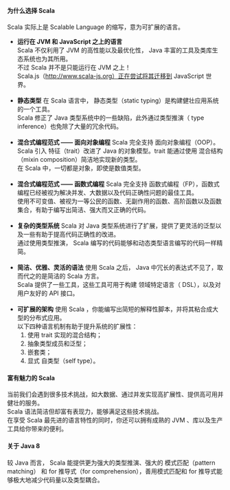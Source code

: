 #### 为什么选择 Scala ####
Scala 实际上是 Scalable Language 的缩写，意为可扩展的语言。</br>  
-	**运行在 JVM 和 JavaScript 之上的语言**  
Scala 不仅利用了 JVM 的高性能以及最优化性， Java 丰富的工具及类库生态系统也为其所用。</br>
不过 Scala 并不是只能运行在 JVM 之上！</br>
Scala.js（http://www.scala-js.org）正在尝试将其迁移到 JavaScript 世界。</br></br>
-	**静态类型** 
在 Scala 语言中， 静态类型（static typing）是构建健壮应用系统的一个工具。 </br>
Scala 修正了 Java 类型系统中的一些缺陷，此外通过类型推演（ type inference）也免除了大量的冗余代码。</br></br>
-	**混合式编程范式 —— 面向对象编程** 
Scala 完全支持 面向对象编程（OOP）。</br>
Scala 引入 特征（trait）改进了 Java 的对象模型。trait 能通过使用 混合结构（mixin composition）简洁地实现新的类型。 </br>
在 Scala 中，一切都是对象，即使是数值类型。</br></br>
-	**混合式编程范式 —— 函数式编程** 
Scala 完全支持 函数式编程（FP），函数式编程已经被视为解决并发、大数据以及代码正确性问题的最佳工具。</br>
使用不可变值、被视为一等公民的函数、无副作用的函数、高阶函数以及函数集合，有助于编写出简洁、强大而又正确的代码。</br></br>
-	**复杂的类型系统** 
Scala 对 Java 类型系统进行了扩展，提供了更灵活的泛型以及一些有助于提高代码正确性的改进。</br>
通过使用类型推演， Scala 编写的代码能够和动态类型语言编写的代码一样精简。</br></br>
-	**简洁、优雅、灵活的语法** 
使用 Scala 之后， Java 中冗长的表达式不见了，取而代之的是简洁的 Scala 方言。 </br>
Scala 提供了一些工具，这些工具可用于构建 领域特定语言（ DSL），以及对用户友好的 API 接口。</br></br>
-	**可扩展的架构** 
使用 Scala ，你能编写出简短的解释性脚本，并将其粘合成大型的分布式应用。</br>
以下四种语言机制有助于提升系统的扩展性： </br>
	1.	使用 trait 实现的混合结构； </br>
	2.	抽象类型成员和泛型； </br>
	3.	嵌套类； </br>
	4.	显式 自类型（self type）。</br>
	
#### 富有魅力的 Scala ####
当前我们会遇到很多技术挑战，如大数据、通过并发实现高扩展性、提供高可用并健壮的服务。 </br>
Scala 语法简洁但却富有表现力，能够满足这些技术挑战。</br>
在享受 Scala 最先进的语言特性的同时，你还可以拥有成熟的 JVM 、库以及生产工具给你带来的便利。
#### 关于 Java 8 ####
较 Java 而言， Scala 能提供更为强大的类型推演、强大的 模式匹配（pattern matching） 和 for 推导式（for comprehension），善用模式匹配和 for 推导式能够极大地减少代码量以及类型耦合。